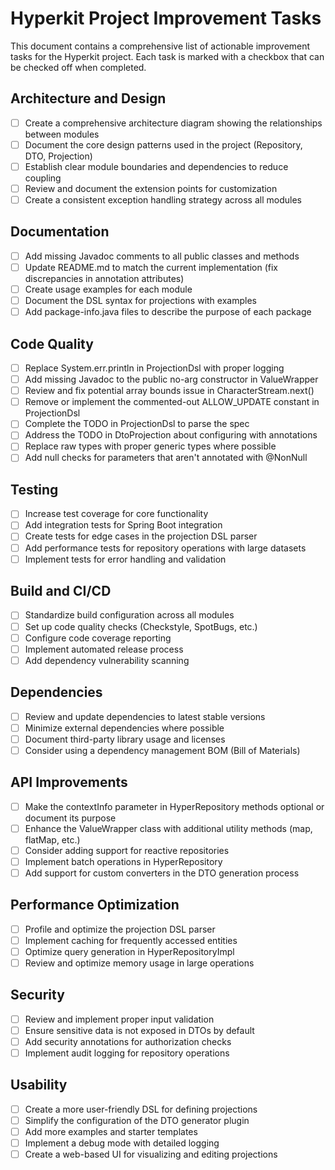 # Hyperkit Project Improvement Tasks

This document contains a comprehensive list of actionable improvement tasks for the Hyperkit project. Each task is marked with a checkbox that can be checked off when completed.

## Architecture and Design

- [ ] Create a comprehensive architecture diagram showing the relationships between modules
- [ ] Document the core design patterns used in the project (Repository, DTO, Projection)
- [ ] Establish clear module boundaries and dependencies to reduce coupling
- [ ] Review and document the extension points for customization
- [ ] Create a consistent exception handling strategy across all modules

## Documentation

- [ ] Add missing Javadoc comments to all public classes and methods
- [ ] Update README.md to match the current implementation (fix discrepancies in annotation attributes)
- [ ] Create usage examples for each module
- [ ] Document the DSL syntax for projections with examples
- [ ] Add package-info.java files to describe the purpose of each package

## Code Quality

- [ ] Replace System.err.println in ProjectionDsl with proper logging
- [ ] Add missing Javadoc to the public no-arg constructor in ValueWrapper
- [ ] Review and fix potential array bounds issue in CharacterStream.next()
- [ ] Remove or implement the commented-out ALLOW_UPDATE constant in ProjectionDsl
- [ ] Complete the TODO in ProjectionDsl to parse the spec
- [ ] Address the TODO in DtoProjection about configuring with annotations
- [ ] Replace raw types with proper generic types where possible
- [ ] Add null checks for parameters that aren't annotated with @NonNull

## Testing

- [ ] Increase test coverage for core functionality
- [ ] Add integration tests for Spring Boot integration
- [ ] Create tests for edge cases in the projection DSL parser
- [ ] Add performance tests for repository operations with large datasets
- [ ] Implement tests for error handling and validation

## Build and CI/CD

- [ ] Standardize build configuration across all modules
- [ ] Set up code quality checks (Checkstyle, SpotBugs, etc.)
- [ ] Configure code coverage reporting
- [ ] Implement automated release process
- [ ] Add dependency vulnerability scanning

## Dependencies

- [ ] Review and update dependencies to latest stable versions
- [ ] Minimize external dependencies where possible
- [ ] Document third-party library usage and licenses
- [ ] Consider using a dependency management BOM (Bill of Materials)

## API Improvements

- [ ] Make the contextInfo parameter in HyperRepository methods optional or document its purpose
- [ ] Enhance the ValueWrapper class with additional utility methods (map, flatMap, etc.)
- [ ] Consider adding support for reactive repositories
- [ ] Implement batch operations in HyperRepository
- [ ] Add support for custom converters in the DTO generation process

## Performance Optimization

- [ ] Profile and optimize the projection DSL parser
- [ ] Implement caching for frequently accessed entities
- [ ] Optimize query generation in HyperRepositoryImpl
- [ ] Review and optimize memory usage in large operations

## Security

- [ ] Review and implement proper input validation
- [ ] Ensure sensitive data is not exposed in DTOs by default
- [ ] Add security annotations for authorization checks
- [ ] Implement audit logging for repository operations

## Usability

- [ ] Create a more user-friendly DSL for defining projections
- [ ] Simplify the configuration of the DTO generator plugin
- [ ] Add more examples and starter templates
- [ ] Implement a debug mode with detailed logging
- [ ] Create a web-based UI for visualizing and editing projections